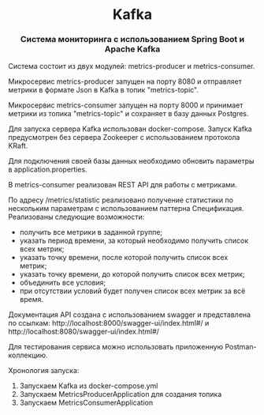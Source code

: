 <h1 align="center">Kafka</h1>

<h3 align="center">Система мониторинга с использованием Spring Boot и Apache Kafka</h3>

Система состоит из двух модулей: metrics-producer и metrics-consumer.

Микросервис metrics-producer запущен на порту 8080 и отправляет метрики в формате Json в Kafka в топик "metrics-topic".

Микросервис metrics-consumer запущен на порту 8000 и принимает метрики из топика "metrics-topic" и сохраняет в базу данных Postgres.

Для запуска сервера Kafka использован docker-compose. 
Запуск Kafka предусмотрен без сервера Zookeeper с использованием протокола KRaft. 

Для подключения своей базы данных необходимо обновить параметры в application.properties. 

В metrics-consumer реализован REST API для работы с метриками.

По адресу /metrics/statistic реализовано получение статистики по нескольким параметрам с использованием паттерна Спецификация.
Реализованы следующие возможности:
- получить все метрики в заданной группе;
- указать период времени, за который необходимо получить список всех метрик;
- указать точку времени, после которой получить список всех метрик;
- указать точку времени, до которой получить список всех метрик;
- объединить все условия;
- при отсутствии условий будет получен список всех метрик за всё время.

Документация API создана с использованием swagger и представлена по ссылкам:
http://localhost:8000/swagger-ui/index.html#/ и http://localhost:8080/swagger-ui/index.html#/

Для тестирования сервиса можно использовать приложенную Postman-коллекцию.

Хронология запуска:
1. Запускаем Kafka из docker-compose.yml
2. Запускаем MetricsProducerApplication для создания топика
3. Запускаем MetricsConsumerApplication